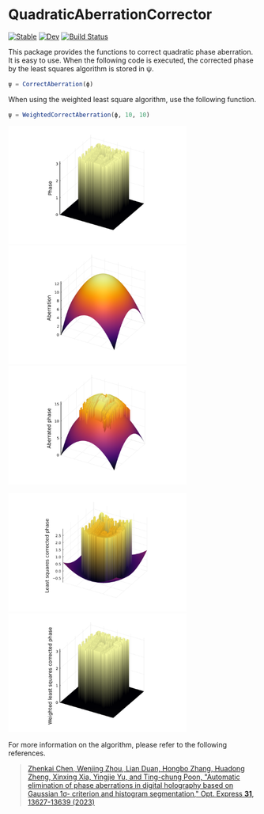 # QuadraticAberrationCorrector

[![Stable](https://img.shields.io/badge/docs-stable-blue.svg)](https://syoshida1983.github.io/QuadraticAberrationCorrector.jl/stable/)
[![Dev](https://img.shields.io/badge/docs-dev-blue.svg)](https://syoshida1983.github.io/QuadraticAberrationCorrector.jl/dev/)
[![Build Status](https://github.com/syoshida1983/QuadraticAberrationCorrector.jl/actions/workflows/CI.yml/badge.svg?branch=master)](https://github.com/syoshida1983/QuadraticAberrationCorrector.jl/actions/workflows/CI.yml?query=branch%3Amaster)

This package provides the functions to correct quadratic phase aberration. It is easy to use. When the following code is executed, the corrected phase by the least squares algorithm is stored in ψ.

```julia
ψ = CorrectAberration(ϕ)
```

When using the weighted least square algorithm, use the following function.

```julia
ψ = WeightedCorrectAberration(ϕ, 10, 10)
```

<p>
    <img src="https://github.com/syoshida1983/QuadraticAberrationCorrector.jl/blob/images/phase.svg" width="360px">
    <img src="https://github.com/syoshida1983/QuadraticAberrationCorrector.jl/blob/images/aberration.svg" width="360px">
    <img src="https://github.com/syoshida1983/QuadraticAberrationCorrector.jl/blob/images/aberrated.svg" width="360px">
</p>
<p>
    <img src="https://github.com/syoshida1983/QuadraticAberrationCorrector.jl/blob/images/least-squares.svg" width="360px">
    <img src="https://github.com/syoshida1983/QuadraticAberrationCorrector.jl/blob/images/weighted-least-squares.svg" width="360px">
</p>

For more information on the algorithm, please refer to the following references.

> [Zhenkai Chen, Wenjing Zhou, Lian Duan, Hongbo Zhang, Huadong Zheng, Xinxing Xia, Yingjie Yu, and Ting-chung Poon, "Automatic elimination of phase aberrations in digital holography based on Gaussian 1σ- criterion and histogram segmentation," Opt. Express **31**, 13627-13639 (2023)](https://doi.org/10.1364/OE.486890)
